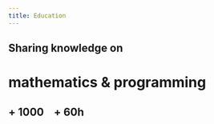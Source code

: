 ```yaml
---
title: Education
---
```


## Sharing knowledge on

# mathematics & programming

## + <i class="far fa-user"></i> 1000 &nbsp;&nbsp; + <i class="far fa-clock"></i> 60h
